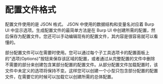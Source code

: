 # 配置文件格式

配置文件使用的是 JSON 格式。 JSON 中使用的数据结构和变量名对应着 Burp UI 中显示选项。生成配置文件的最简单方法是在 Burp UI 中创建所需的配置，然后保存为配置文件。您还可以手动编辑现有的配置文件，其内容是很容易就可以看懂的。

部分配置文件可以在需要时使用。您可以通过每个子工具选项卡的配置面板上的"选项(Options)"按钮来保存该区域的配置，或者通过从完整配置的文件中删除不需要的部分来创建包含某部分配置的配置文件。从部分配置文件加载配置时，该文件中未定义的选项将保持不变。这样您可以创建一个小型只包含部分配置的配置文件，在需要它的时候可以加载它以创建所需的总体配置。